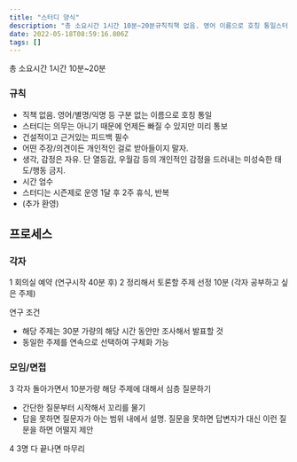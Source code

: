 ```yaml
---
title: "스터디 양식"
description: "총 소요시간 1시간 10분~20분규칙직책 없음. 영어 이름으로 호칭 통일스터디는 의무는 아니기 때문에 언제든 빠질 수 있지만 미리 통보 건설적이고 근거있는 피드백 필수어떤 주장/의견이든 개인적인 걸로 받아들이지 말자. 생각, 감정은 자유. 단 열등감, 우월감 등의 개인"
date: 2022-05-18T08:59:16.806Z
tags: []
---
```

총 소요시간 1시간 10분~20분

### 규칙
- 직책 없음. 영어/별명/익명 등 구분 없는 이름으로 호칭 통일
- 스터디는 의무는 아니기 때문에 언제든 빠질 수 있지만 미리 통보 
- 건설적이고 근거있는 피드백 필수
- 어떤 주장/의견이든 개인적인 걸로 받아들이지 말자. 
- 생각, 감정은 자유. 단 열등감, 우월감 등의 개인적인 감정을 드러내는 미성숙한 태도/행동 금지. 
- 시간 엄수 
- 스터디는 시즌제로 운영 1달 후 2주 휴식, 반복 
- (추가 환영)

## 프로세스
### 각자
1 회의실 예약 (연구시작 40분 후) 
2 정리해서 토론할 주제 선정 10분 (각자 공부하고 싶은 주제) 

연구 조건
- 해당 주제는 30분 가량의 해당 시간 동안만 조사해서 발표할 것 
- 동일한 주제를 연속으로 선택하여 구체화 가능

### 모임/면접
3 각자 돌아가면서 10분가량 해당 주제에 대해서 심층 질문하기
- 간단한 질문부터 시작해서 꼬리를 물기
- 답을 못하면 질문자가 아는 범위 내에서 설명. 질문을 못하면 답변자가 대신 이런 질문을 하면 어떨지 제안

4 3명 다 끝나면 마무리
